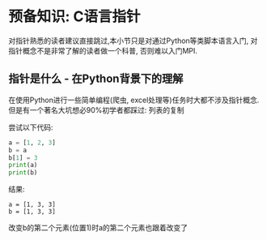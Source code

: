 # 预备知识: C语言指针

对指针熟悉的读者建议直接跳过,本小节只是对通过Python等类脚本语言入门, 对指针概念不是非常了解的读者做一个科普, 否则难以入门MPI.

## 指针是什么 - 在Python背景下的理解

在使用Python进行一些简单编程(爬虫, excel处理等)任务时大都不涉及指针概念. 但是有一个著名大坑想必90%初学者都踩过: 列表的复制

尝试以下代码:
```python
a = [1, 2, 3]
b = a
b[1] = 3
print(a)
print(b)
```
结果:
```
a = [1, 3, 3]
b = [1, 3, 3]
```
改变b的第二个元素(位置1)时a的第二个元素也跟着改变了

